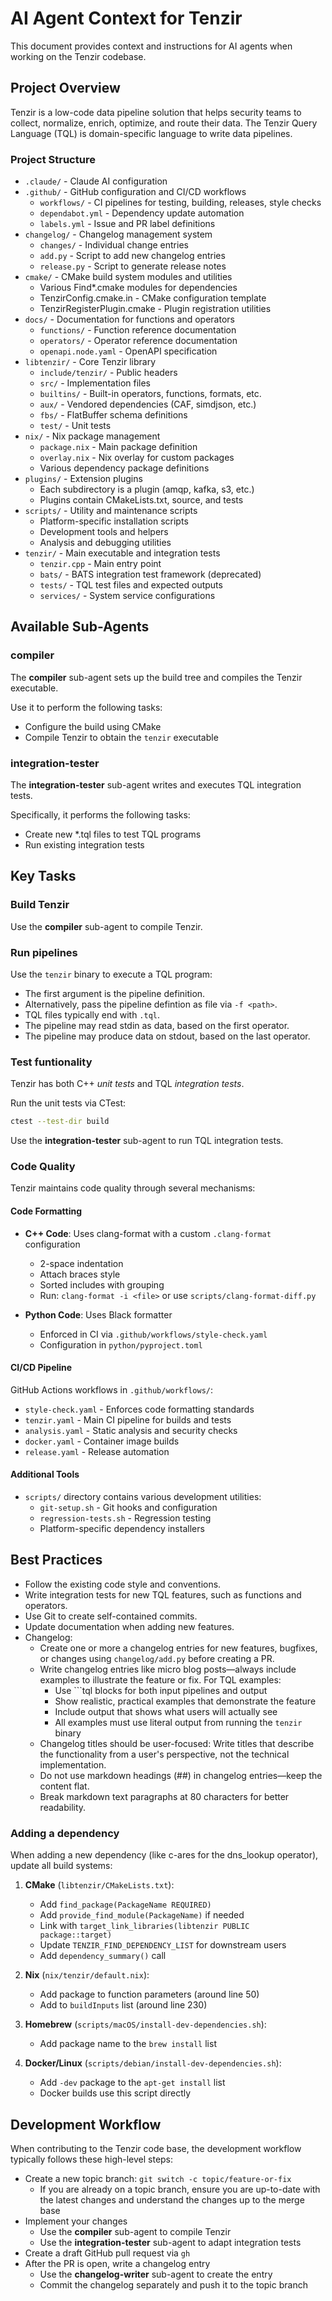 # AI Agent Context for Tenzir

This document provides context and instructions for AI agents when working on
the Tenzir codebase.

## Project Overview

Tenzir is a low-code data pipeline solution that helps security teams to
collect, normalize, enrich, optimize, and route their data. The Tenzir Query
Language (TQL) is domain-specific language to write data pipelines.

### Project Structure

- `.claude/` - Claude AI configuration
- `.github/` - GitHub configuration and CI/CD workflows
  - `workflows/` - CI pipelines for testing, building, releases, style checks
  - `dependabot.yml` - Dependency update automation
  - `labels.yml` - Issue and PR label definitions
- `changelog/` - Changelog management system
  - `changes/` - Individual change entries
  - `add.py` - Script to add new changelog entries
  - `release.py` - Script to generate release notes
- `cmake/` - CMake build system modules and utilities
  - Various Find\*.cmake modules for dependencies
  - TenzirConfig.cmake.in - CMake configuration template
  - TenzirRegisterPlugin.cmake - Plugin registration utilities
- `docs/` - Documentation for functions and operators
  - `functions/` - Function reference documentation
  - `operators/` - Operator reference documentation
  - `openapi.node.yaml` - OpenAPI specification
- `libtenzir/` - Core Tenzir library
  - `include/tenzir/` - Public headers
  - `src/` - Implementation files
  - `builtins/` - Built-in operators, functions, formats, etc.
  - `aux/` - Vendored dependencies (CAF, simdjson, etc.)
  - `fbs/` - FlatBuffer schema definitions
  - `test/` - Unit tests
- `nix/` - Nix package management
  - `package.nix` - Main package definition
  - `overlay.nix` - Nix overlay for custom packages
  - Various dependency package definitions
- `plugins/` - Extension plugins
  - Each subdirectory is a plugin (amqp, kafka, s3, etc.)
  - Plugins contain CMakeLists.txt, source, and tests
- `scripts/` - Utility and maintenance scripts
  - Platform-specific installation scripts
  - Development tools and helpers
  - Analysis and debugging utilities
- `tenzir/` - Main executable and integration tests
  - `tenzir.cpp` - Main entry point
  - `bats/` - BATS integration test framework (deprecated)
  - `tests/` - TQL test files and expected outputs
  - `services/` - System service configurations

## Available Sub-Agents

### compiler

The **compiler** sub-agent sets up the build tree and compiles the Tenzir
executable.

Use it to perform the following tasks:

- Configure the build using CMake
- Compile Tenzir to obtain the `tenzir` executable

### integration-tester

The **integration-tester** sub-agent writes and executes TQL integration tests.

Specifically, it performs the following tasks:

- Create new *.tql files to test TQL programs
- Run existing integration tests

## Key Tasks

### Build Tenzir

Use the **compiler** sub-agent to compile Tenzir.

### Run pipelines

Use the `tenzir` binary to execute a TQL program:

- The first argument is the pipeline definition.
- Alternatively, pass the pipeline defintion as file via `-f <path>`.
- TQL files typically end with `.tql`.
- The pipeline may read stdin as data, based on the first operator.
- The pipeline may produce data on stdout, based on the last operator.

### Test funtionality

Tenzir has both C++ _unit tests_ and TQL _integration tests_.

Run the unit tests via CTest:

```sh
ctest --test-dir build
```

Use the **integration-tester** sub-agent to run TQL integration tests.

### Code Quality

Tenzir maintains code quality through several mechanisms:

#### Code Formatting

- **C++ Code**: Uses clang-format with a custom `.clang-format` configuration

  - 2-space indentation
  - Attach braces style
  - Sorted includes with grouping
  - Run: `clang-format -i <file>` or use `scripts/clang-format-diff.py`

- **Python Code**: Uses Black formatter
  - Enforced in CI via `.github/workflows/style-check.yaml`
  - Configuration in `python/pyproject.toml`

#### CI/CD Pipeline

GitHub Actions workflows in `.github/workflows/`:

- `style-check.yaml` - Enforces code formatting standards
- `tenzir.yaml` - Main CI pipeline for builds and tests
- `analysis.yaml` - Static analysis and security checks
- `docker.yaml` - Container image builds
- `release.yaml` - Release automation

#### Additional Tools

- `scripts/` directory contains various development utilities:
  - `git-setup.sh` - Git hooks and configuration
  - `regression-tests.sh` - Regression testing
  - Platform-specific dependency installers

## Best Practices

- Follow the existing code style and conventions.
- Write integration tests for new TQL features, such as functions and
  operators.
- Use Git to create self-contained commits.
- Update documentation when adding new features.
- Changelog:
  - Create one or more a changelog entries for new features, bugfixes, or changes
    using `changelog/add.py` before creating a PR.
  - Write changelog entries like micro blog posts—always include examples to
    illustrate the feature or fix. For TQL examples:
    - Use ```tql blocks for both input pipelines and output
    - Show realistic, practical examples that demonstrate the feature
    - Include output that shows what users will actually see
    - All examples must use literal output from running the `tenzir` binary
  - Changelog titles should be user-focused: Write titles that describe the
    functionality from a user's perspective, not the technical implementation.
  - Do not use markdown headings (##) in changelog entries—keep the content flat.
  - Break markdown text paragraphs at 80 characters for better readability.

### Adding a dependency

When adding a new dependency (like c-ares for the dns_lookup operator), update all build systems:

1. **CMake** (`libtenzir/CMakeLists.txt`):

   - Add `find_package(PackageName REQUIRED)`
   - Add `provide_find_module(PackageName)` if needed
   - Link with `target_link_libraries(libtenzir PUBLIC package::target)`
   - Update `TENZIR_FIND_DEPENDENCY_LIST` for downstream users
   - Add `dependency_summary()` call

2. **Nix** (`nix/tenzir/default.nix`):

   - Add package to function parameters (around line 50)
   - Add to `buildInputs` list (around line 230)

3. **Homebrew** (`scripts/macOS/install-dev-dependencies.sh`):

   - Add package name to the `brew install` list

4. **Docker/Linux** (`scripts/debian/install-dev-dependencies.sh`):
   - Add `-dev` package to the `apt-get install` list
   - Docker builds use this script directly

## Development Workflow

When contributing to the Tenzir code base, the development workflow typically
follows these high-level steps:

- Create a new topic branch: `git switch -c topic/feature-or-fix`
  - If you are already on a topic branch, ensure you are up-to-date with the
    latest changes and understand the changes up to the merge base
- Implement your changes
  - Use the **compiler** sub-agent to compile Tenzir
  - Use the **integration-tester** sub-agent to adapt integration tests
- Create a draft GitHub pull request via `gh`
- After the PR is open, write a changelog entry
  - Use the **changelog-writer** sub-agent to create the entry
  - Commit the changelog separately and push it to the topic branch
